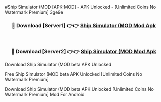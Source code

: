 #Ship Simulator (MOD [APK-MOD] - APK Unlocked - [Unlimited Coins No Watermark Premium] 3ge9e



<div align="center">

<h3>🔴 Download [Server1] 👉👉 <a href="https://momento.my/?title=Ship_Simulator_(MOD">Ship Simulator (MOD Mod Apk</a></h3><br>

<h3>🔴 Download [Server2] 👉👉 <a href="https://momento.my/?title=Ship_Simulator_(MOD">Ship Simulator (MOD Mod Apk</a></h3>
</div>



Download Ship Simulator (MOD beta APK Unlocked

Free Ship Simulator (MOD beta APK Unlocked [Unlimited Coins No Watermark Premium]

Download Ship Simulator (MOD beta APK Unlocked [Unlimited Coins No Watermark Premium] Mod For Android

